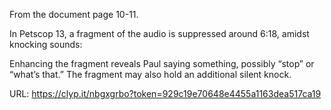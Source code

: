 From the document page 10-11.

In Petscop 13, a fragment of the audio is suppressed around 6:18, amidst knocking sounds:

Enhancing the fragment reveals Paul saying something, possibly “stop” or “what’s that.” The fragment may also hold an additional silent knock.

URL: https://clyp.it/nbgxgrbo?token=929c19e70648e4455a1163dea517ca19
